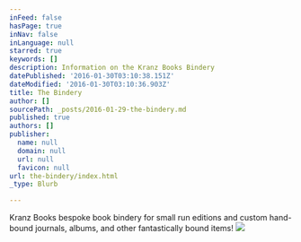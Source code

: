 ```yaml
---
inFeed: false
hasPage: true
inNav: false
inLanguage: null
starred: true
keywords: []
description: Information on the Kranz Books Bindery
datePublished: '2016-01-30T03:10:38.151Z'
dateModified: '2016-01-30T03:10:36.903Z'
title: The Bindery
author: []
sourcePath: _posts/2016-01-29-the-bindery.md
published: true
authors: []
publisher:
  name: null
  domain: null
  url: null
  favicon: null
url: the-bindery/index.html
_type: Blurb

---
```

Kranz Books bespoke book bindery for small run editions and custom hand-bound journals, albums, and other fantastically bound items!
![](https://the-grid-user-content.s3-us-west-2.amazonaws.com/4448b5ae-0765-4dfd-8441-cf2dbb7f60a7.jpg)